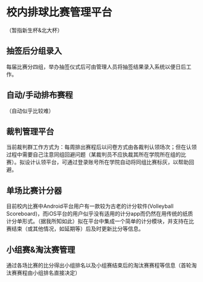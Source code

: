 # 校内排球比赛管理平台

（暂指新生杯&北大杯）

## 抽签后分组录入

每届比赛分四组，举办抽签仪式后可由管理人员将抽签结果录入系统以便日后工作。

## 自动/手动排布赛程

（自动似乎比较难）

## 裁判管理平台

当前裁判群工作方式为：每周排出赛程后以问卷方式由各裁判认领场次；但在认领过程中需要自己注意同组回避问题（某裁判员不应执裁其所在学院所在组的比赛）。拟设计认领平台，可通过登录账号所在学院自动将同组比赛标灰，以帮助回避。

## 单场比赛计分器

目前校内比赛中Android平台用户有一款较为古老的计分软件(Volleyball Scoreboard)，而iOS平台的用户似乎没有适用的计分app而仍然在用传统的纸质计分单形式。（据我所知如此）拟在平台中集成一个简单的计分模块，并支持在比赛结束（或其他情况，如延期等）后及时更新比分等信息。

## 小组赛&淘汰赛管理

通过各场比赛的比分得出小组排名以及小组赛结束后的淘汰赛赛程等信息（首轮淘汰赛赛程由小组排名直接决定）

